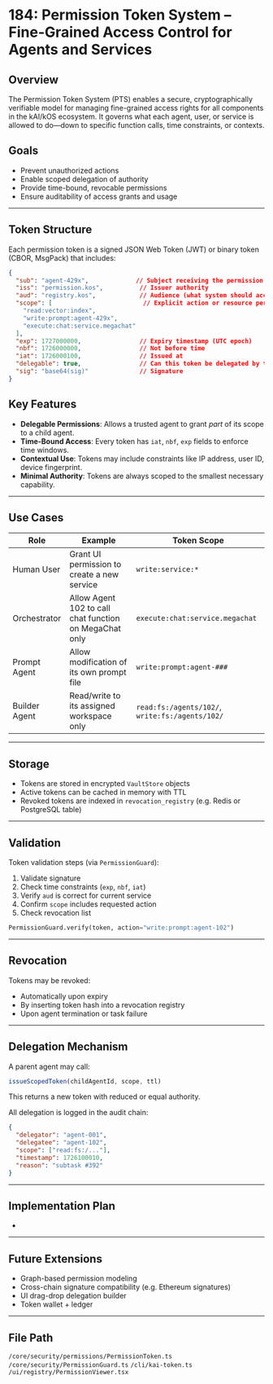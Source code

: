 # 184: Permission Token System – Fine-Grained Access Control for Agents and Services

## Overview

The Permission Token System (PTS) enables a secure, cryptographically verifiable model for managing fine-grained access rights for all components in the kAI/kOS ecosystem. It governs what each agent, user, or service is allowed to do—down to specific function calls, time constraints, or contexts.

## Goals

- Prevent unauthorized actions
- Enable scoped delegation of authority
- Provide time-bound, revocable permissions
- Ensure auditability of access grants and usage

---

## Token Structure

Each permission token is a signed JSON Web Token (JWT) or binary token (CBOR, MsgPack) that includes:

```json
{
  "sub": "agent-429x",             // Subject receiving the permission
  "iss": "permission.kos",          // Issuer authority
  "aud": "registry.kos",            // Audience (what system should accept it)
  "scope": [                         // Explicit action or resource permissions
    "read:vector:index",
    "write:prompt:agent-429x",
    "execute:chat:service.megachat"
  ],
  "exp": 1727000000,                // Expiry timestamp (UTC epoch)
  "nbf": 1726000000,                // Not before time
  "iat": 1726000100,                // Issued at
  "delegable": true,                // Can this token be delegated by the agent?
  "sig": "base64(sig)"              // Signature
}
```

## Key Features

- **Delegable Permissions**: Allows a trusted agent to grant *part* of its scope to a child agent.
- **Time-Bound Access**: Every token has `iat`, `nbf`, `exp` fields to enforce time windows.
- **Contextual Use**: Tokens may include constraints like IP address, user ID, device fingerprint.
- **Minimal Authority**: Tokens are always scoped to the smallest necessary capability.

---

## Use Cases

| Role          | Example                                                | Token Scope                                     |
| ------------- | ------------------------------------------------------ | ----------------------------------------------- |
| Human User    | Grant UI permission to create a new service            | `write:service:*`                               |
| Orchestrator  | Allow Agent 102 to call chat function on MegaChat only | `execute:chat:service.megachat`                 |
| Prompt Agent  | Allow modification of its own prompt file              | `write:prompt:agent-###`                        |
| Builder Agent | Read/write to its assigned workspace only              | `read:fs:/agents/102/`, `write:fs:/agents/102/` |

---

## Storage

- Tokens are stored in encrypted `VaultStore` objects
- Active tokens can be cached in memory with TTL
- Revoked tokens are indexed in `revocation_registry` (e.g. Redis or PostgreSQL table)

---

## Validation

Token validation steps (via `PermissionGuard`):

1. Validate signature
2. Check time constraints (`exp`, `nbf`, `iat`)
3. Verify `aud` is correct for current service
4. Confirm `scope` includes requested action
5. Check revocation list

```python
PermissionGuard.verify(token, action="write:prompt:agent-102")
```

---

## Revocation

Tokens may be revoked:

- Automatically upon expiry
- By inserting token hash into a revocation registry
- Upon agent termination or task failure

---

## Delegation Mechanism

A parent agent may call:

```ts
issueScopedToken(childAgentId, scope, ttl)
```

This returns a new token with reduced or equal authority.

All delegation is logged in the audit chain:

```json
{
  "delegator": "agent-001",
  "delegatee": "agent-102",
  "scope": ["read:fs:/..."],
  "timestamp": 1726100010,
  "reason": "subtask #392"
}
```

---

## Implementation Plan

-

---

## Future Extensions

- Graph-based permission modeling
- Cross-chain signature compatibility (e.g. Ethereum signatures)
- UI drag-drop delegation builder
- Token wallet + ledger

---

## File Path

`/core/security/permissions/PermissionToken.ts` `/core/security/PermissionGuard.ts` `/cli/kai-token.ts` `/ui/registry/PermissionViewer.tsx`

